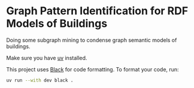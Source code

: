 # Graph Pattern Identification for RDF Models of Buildings

Doing some subgraph mining to condense graph semantic models of buildings. 



Make sure you have [uv](https://docs.astral.sh/uv/) installed. 

This project uses [Black](https://black.readthedocs.io/) for code formatting. To format your code, run:

```bash
uv run --with dev black .
```
